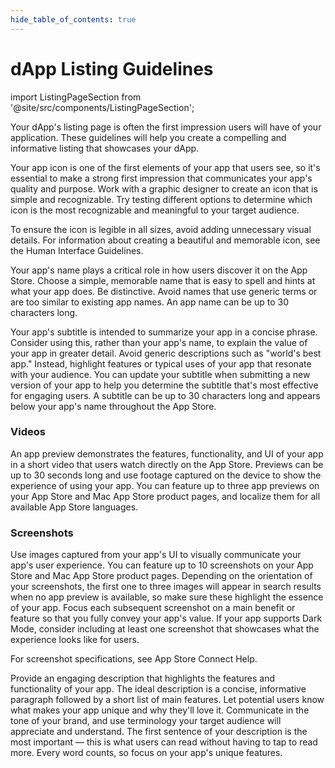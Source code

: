 ```yaml
---
hide_table_of_contents: true
---
```


# dApp Listing Guidelines

import ListingPageSection from '@site/src/components/ListingPageSection';

Your dApp's listing page is often the first impression users will have of your application.
These guidelines will help you create a compelling and informative listing that showcases your dApp.

<ListingPageSection
title="App Icon"
imageSrc="/img/dappstorelisting.png">

Your app icon is one of the first elements of your app that users see, so it's essential to make a strong first impression that communicates your app's quality and purpose. Work with a graphic designer to create an icon that is simple and recognizable. Try testing different options to determine which icon is the most recognizable and meaningful to your target audience.

To ensure the icon is legible in all sizes, avoid adding unnecessary visual details. For information about creating a beautiful and memorable icon, see the Human Interface Guidelines.

</ListingPageSection>

<ListingPageSection
title="App Name"
imageSrc="/img/dappstorelisting.png">

Your app's name plays a critical role in how users discover it on the App Store. Choose a simple, memorable name that is easy to spell and hints at what your app does. Be distinctive. Avoid names that use generic terms or are too similar to existing app names. An app name can be up to 30 characters long.

</ListingPageSection>

<ListingPageSection
title="Subtitle"
imageSrc="/img/dappstorelisting.png">

Your app's subtitle is intended to summarize your app in a concise phrase. Consider using this, rather than your app's name, to explain the value of your app in greater detail. Avoid generic descriptions such as "world's best app." Instead, highlight features or typical uses of your app that resonate with your audience. You can update your subtitle when submitting a new version of your app to help you determine the subtitle that's most effective for engaging users. A subtitle can be up to 30 characters long and appears below your app's name throughout the App Store.

</ListingPageSection>

<ListingPageSection
title="Preview"
imageSrc="/img/dappstorelisting.png">

### Videos

An app preview demonstrates the features, functionality, and UI of your app in a short video that users watch directly on the App Store. Previews can be up to 30 seconds long and use footage captured on the device to show the experience of using your app. You can feature up to three app previews on your App Store and Mac App Store product pages, and localize them for all available App Store languages.

### Screenshots

Use images captured from your app's UI to visually communicate your app's user experience. You can feature up to 10 screenshots on your App Store and Mac App Store product pages. Depending on the orientation of your screenshots, the first one to three images will appear in search results when no app preview is available, so make sure these highlight the essence of your app. Focus each subsequent screenshot on a main benefit or feature so that you fully convey your app's value. If your app supports Dark Mode, consider including at least one screenshot that showcases what the experience looks like for users.

For screenshot specifications, see App Store Connect Help.

</ListingPageSection>

<ListingPageSection
title="Description"
imageSrc="/img/dappstorelisting.png"
isLast={true}>

Provide an engaging description that highlights the features and functionality of your app. The ideal description is a concise, informative paragraph followed by a short list of main features. Let potential users know what makes your app unique and why they'll love it. Communicate in the tone of your brand, and use terminology your target audience will appreciate and understand. The first sentence of your description is the most important — this is what users can read without having to tap to read more. Every word counts, so focus on your app's unique features.

</ListingPageSection>
